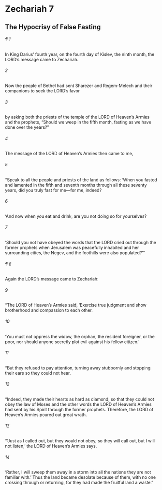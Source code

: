 # Zechariah 7
## The Hypocrisy of False Fasting
###### ¶ 1
In King Darius’ fourth year, on the fourth day of Kislev, the ninth month, the LORD’s message came to Zechariah.
###### 2
Now the people of Bethel had sent Sharezer and Regem-Melech and their companions to seek the LORD’s favor
###### 3
by asking both the priests of the temple of the LORD of Heaven’s Armies and the prophets, “Should we weep in the fifth month, fasting as we have done over the years?”
###### 4
The message of the LORD of Heaven’s Armies then came to me,
###### 5
“Speak to all the people and priests of the land as follows: ‘When you fasted and lamented in the fifth and seventh months through all these seventy years, did you truly fast for me—for me, indeed?
###### 6
‘And now when you eat and drink, are you not doing so for yourselves?
###### 7
‘Should you not have obeyed the words that the LORD cried out through the former prophets when Jerusalem was peacefully inhabited and her surrounding cities, the Negev, and the foothills were also populated?’”
###### ¶ 8
Again the LORD’s message came to Zechariah:
###### 9
“The LORD of Heaven’s Armies said, ‘Exercise true judgment and show brotherhood and compassion to each other.
###### 10
‘You must not oppress the widow, the orphan, the resident foreigner, or the poor, nor should anyone secretly plot evil against his fellow citizen.’
###### 11
“But they refused to pay attention, turning away stubbornly and stopping their ears so they could not hear.
###### 12
“Indeed, they made their hearts as hard as diamond, so that they could not obey the law of Moses and the other words the LORD of Heaven’s Armies had sent by his Spirit through the former prophets. Therefore, the LORD of Heaven’s Armies poured out great wrath.
###### 13
“‘Just as I called out, but they would not obey, so they will call out, but I will not listen,’ the LORD of Heaven’s Armies says.
###### 14
‘Rather, I will sweep them away in a storm into all the nations they are not familiar with.’ Thus the land became desolate because of them, with no one crossing through or returning, for they had made the fruitful land a waste.”
